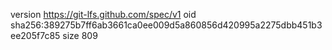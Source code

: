version https://git-lfs.github.com/spec/v1
oid sha256:389275b7ff6ab3661ca0ee009d5a860856d420995a2275dbb451b3ee205f7c85
size 809
